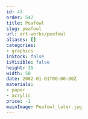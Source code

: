 ```yaml
---
id: 43
order: 547
title: Peafowl
slug: peafowl
url: art-works/peafowl
aliases: []
categories:
- graphics
inStock: false
isVisible: false
height: 35
width: 50
date: 2002-01-01T00:00:00Z
materials:
- paper
- acrylic
price: -1
mainImage: Peafowl_later.jpg
---
```

